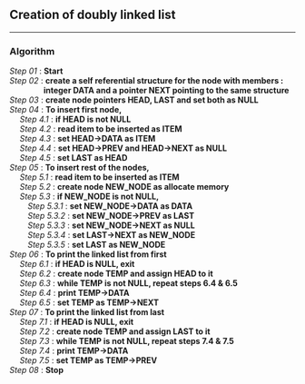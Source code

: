 ## Creation of doubly linked list
---
### Algorithm

*Step 01* : **Start**\
*Step 02* : **create a self referential structure for the node with members :**\
&emsp;&emsp;&emsp;&emsp; **integer DATA and a pointer NEXT pointing to the same structure**\
*Step 03* : **create node pointers HEAD, LAST and set both as NULL**\
*Step 04* : **To insert first node,**\
&emsp; *Step 4.1* : **if HEAD is not NULL**\
&emsp; *Step 4.2* : **read item to be inserted as ITEM**\
&emsp; *Step 4.3* : **set HEAD->DATA as ITEM**\
&emsp; *Step 4.4* : **set HEAD->PREV and HEAD->NEXT as NULL**\
&emsp; *Step 4.5* : **set LAST as HEAD**\
*Step 05* : **To insert rest of the nodes,**\
&emsp; *Step 5.1* : **read item to be inserted as ITEM**\
&emsp; *Step 5.2* : **create node NEW_NODE as allocate memory**\
&emsp; *Step 5.3* : **if NEW_NODE is not NULL,**\
&emsp;&emsp; *Step 5.3.1* : **set NEW_NODE->DATA as DATA**\
&emsp;&emsp; *Step 5.3.2* : **set NEW_NODE->PREV as LAST**\
&emsp;&emsp; *Step 5.3.3* : **set NEW_NODE->NEXT as NULL**\
&emsp;&emsp; *Step 5.3.4* : **set LAST->NEXT as NEW_NODE**\
&emsp;&emsp; *Step 5.3.5* : **set LAST as NEW_NODE**\
*Step 06* : **To print the linked list from first**\
&emsp; *Step 6.1* : **if HEAD is NULL, exit**\
&emsp; *Step 6.2* : **create node TEMP and assign HEAD to it**\
&emsp; *Step 6.3* : **while TEMP is not NULL, repeat steps 6.4 & 6.5**\
&emsp; *Step 6.4* : **print TEMP->DATA**\
&emsp; *Step 6.5* : **set TEMP as TEMP->NEXT**\
*Step 07* : **To print the linked list from last**\
&emsp; *Step 7.1* : **if HEAD is NULL, exit**\
&emsp; *Step 7.2* : **create node TEMP and assign LAST to it**\
&emsp; *Step 7.3* : **while TEMP is not NULL, repeat steps 7.4 & 7.5**\
&emsp; *Step 7.4* : **print TEMP->DATA**\
&emsp; *Step 7.5* : **set TEMP as TEMP->PREV**\
*Step 08* : **Stop**
